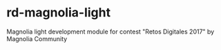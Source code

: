 # rd-magnolia-light
Magnolia light development module for contest "Retos Digitales 2017" by Magnolia Community
